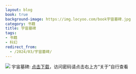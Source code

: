 ```yaml
---
layout: blog
book: true
background-image: https://img.locyoo.com/book宇宙墓碑.jpg
category: 书籍
title: 宇宙墓碑
tags:
- 书籍
- 科幻
redirect_from:
  - /2024/03/宇宙墓碑/
---
```

![](https://img.locyoo.com/book宇宙墓碑.jpg)
宇宙墓碑: <a name = "ref1" href="https://089m.com/f/50983618-1314076589-8446fc?p=3619">点击下载</a>，访问密码请点击右上方“关于”自行查看